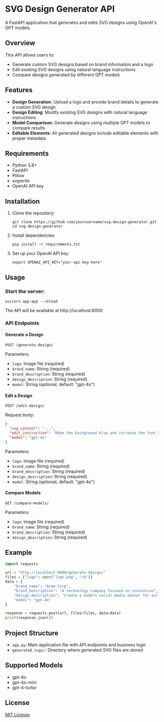 # SVG Design Generator API

A FastAPI application that generates and edits SVG designs using OpenAI's GPT models.

## Overview

This API allows users to:
- Generate custom SVG designs based on brand information and a logo
- Edit existing SVG designs using natural language instructions
- Compare designs generated by different GPT models

## Features

- **Design Generation**: Upload a logo and provide brand details to generate a custom SVG design
- **Design Editing**: Modify existing SVG designs with natural language instructions
- **Model Comparison**: Generate designs using multiple GPT models to compare results
- **Editable Elements**: All generated designs include editable elements with proper metadata

## Requirements

- Python 3.8+
- FastAPI
- Pillow
- svgwrite
- OpenAI API key

## Installation

1. Clone the repository:
   ```
   git clone https://github.com/yourusername/svg-design-generator.git
   cd svg-design-generator
   ```

2. Install dependencies:
   ```
   pip install -r requirements.txt
   ```

3. Set up your OpenAI API key:
   ```
   export OPENAI_API_KEY="your-api-key-here"
   ```

## Usage

### Start the server:

```
uvicorn app:app --reload
```

The API will be available at http://localhost:8000

### API Endpoints

#### Generate a Design

```
POST /generate-design/
```

Parameters:
- `logo`: Image file (required)
- `brand_name`: String (required)
- `brand_description`: String (required)
- `design_description`: String (required)
- `model`: String (optional, default: "gpt-4o")

#### Edit a Design

```
POST /edit-design/
```

Request body:
```json
{
  "svg_content": "...",
  "edit_instruction": "Make the background blue and increase the font size",
  "model": "gpt-4o"
}
```

Parameters:
- `logo`: Image file (required)
- `brand_name`: String (required)
- `brand_description`: String (required)
- `design_description`: String (required)
- `model`: String (optional, default: "gpt-4o")

#### Compare Models

```
GET /compare-models/
```

Parameters:
- `logo`: Image file (required)
- `brand_name`: String (required)
- `brand_description`: String (required)
- `design_description`: String (required)

## Example

```python
import requests

url = "http://localhost:8000/generate-design/"
files = {"logo": open("logo.png", "rb")}
data = {
    "brand_name": "Acme Corp",
    "brand_description": "A technology company focused on innovation",
    "design_description": "Create a modern social media banner for our new product launch",
    "model": "gpt-4o"
}

response = requests.post(url, files=files, data=data)
print(response.json())
```

## Project Structure

- `app.py`: Main application file with API endpoints and business logic
- `generated_svgs/`: Directory where generated SVG files are stored

## Supported Models

- gpt-4o
- gpt-4o-mini
- gpt-4-turbo

## License

[MIT License](LICENSE)